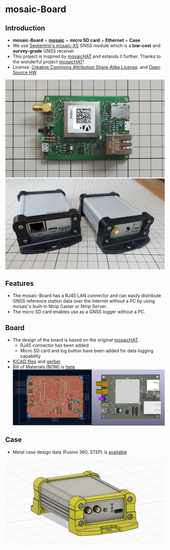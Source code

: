# mosaic-Board
## Introduction
- **mosaic-Board** = [**mosaic**](https://github.com/septentrio-gnss/mosaicHAT) + **micro SD card** + **Ethernet** + **Case**
- We use [Septentrio's mosaic-X5](https://www.septentrio.com/en/products/gnss-receivers/rover-base-receivers/receivers-module/mosaic) GNSS module which is a **low-cost** and **survey-grade** GNSS receiver
- This project is inspired by [mosaicHAT](https://github.com/septentrio-gnss/mosaicHAT) and extends it further. Thanks to the wonderful project [mosaicHAT](https://github.com/septentrio-gnss/mosaicHAT)!
- License: [Creative Commons Attribution Share-Alike License](https://creativecommons.org/licenses/by-sa/4.0/). and [Open Source HW](https://www.oshwa.org/definition/)  
 <img src="./doc/mosaicBoard1.jpg" width="640">
 <img src="./doc/mosaicBoard2.jpg" width="640">

## Features
- The mosaic-Board has a RJ45 LAN connector and can easily distribute GNSS reference station data over the Internet without a PC by using mosaic's built-in Ntrip Caster or Ntrip Server.
- The micro SD card enables use as a GNSS logger without a PC.

## Board
- The design of the board is based on the original [mosaicHAT](https://github.com/septentrio-gnss/mosaicHAT).
  - RJ45 connector has been added
  - Micro SD card and log button have been added for data logging capability
- [KiCAD files](./board/KiCAD) and [gerber](./board/gerber)
- Bill of Materials (BOM) is [here](./board/BOM.xlsx)                                 
  <img src="./doc/mosaicBoard-board.jpg" width="640">

## Case
- Metal case design data (Fusion 360, STEP) is [available](./case)
 <img src="./doc/mosaicBoard-case_1.jpg" width="640">